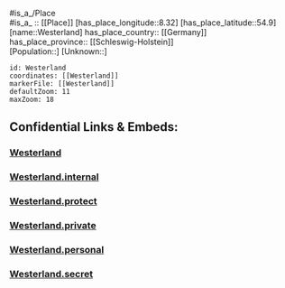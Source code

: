 ﻿---
location: [54.9,8.32] 
mapzoom: [7,12] 
mapmarker: city 
type: City
tags:
- geo/City


SpocWebEntityId: 35572
isDeleted: false
confidential: public

---
#is_a_/Place  
#is_a_ :: [[Place]] 
[has_place_longitude::8.32] 
[has_place_latitude::54.9] 
[name::Westerland] 
has_place_country:: [[Germany]]  
has_place_province:: [[Schleswig-Holstein]]  
[Population::] 
[Unknown::] 


```leaflet
id: Westerland
coordinates: [[Westerland]] 
markerFile: [[Westerland]] 
defaultZoom: 11 
maxZoom: 18
```


## Confidential Links & Embeds: 

### [Westerland](/_public/Earth/Continent/Europe/Europe~Central/Germany/Germany~West/Schleswig-Holstein/counties~SH/Nordfriesland/cities~Nordfriesland/Sylt/Westerland.md) 

### [Westerland.internal](/_internal/Earth/Continent/Europe/Europe~Central/Germany/Germany~West/Schleswig-Holstein/counties~SH/Nordfriesland/cities~Nordfriesland/Sylt/Westerland.internal.md) 

### [Westerland.protect](/_protect/Earth/Continent/Europe/Europe~Central/Germany/Germany~West/Schleswig-Holstein/counties~SH/Nordfriesland/cities~Nordfriesland/Sylt/Westerland.protect.md) 

### [Westerland.private](/_private/Earth/Continent/Europe/Europe~Central/Germany/Germany~West/Schleswig-Holstein/counties~SH/Nordfriesland/cities~Nordfriesland/Sylt/Westerland.private.md) 

### [Westerland.personal](/_personal/Earth/Continent/Europe/Europe~Central/Germany/Germany~West/Schleswig-Holstein/counties~SH/Nordfriesland/cities~Nordfriesland/Sylt/Westerland.personal.md) 

### [Westerland.secret](/_secret/Earth/Continent/Europe/Europe~Central/Germany/Germany~West/Schleswig-Holstein/counties~SH/Nordfriesland/cities~Nordfriesland/Sylt/Westerland.secret.md) 
